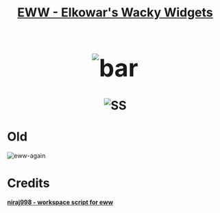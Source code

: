 <h1 align="center"> <a href="https://github.com/elkowar/eww"> EWW - Elkowar's Wacky Widgets <h1> </a>
<!-- ![eww](https://user-images.githubusercontent.com/72156551/153015496-6111b2c9-4f68-4999-a62e-b85273a926e0.gif) -->
<img src="https://github.com/saimoomedits/eww-widgets/blob/main/eww.gif"  alt="bar"/><br/></h3>

![SS](https://user-images.githubusercontent.com/72156551/154564705-ecd540bd-e8c5-4b03-8827-c76b2ef6eb08.png)

 # Old
![eww-again](https://user-images.githubusercontent.com/72156551/153015524-00e97b37-6af2-412b-92a2-bf092c2fc5ae.png)
  
# Credits
**[niraj998 - workspace script for eww](https://github.com/niraj998)**
